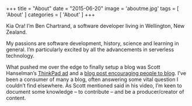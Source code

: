 +++
title = "About"
date = "2015-06-20"
image = 'aboutme.jpg'
tags = [
  'About'
]
categories = [
  'About'
]
+++

Kia Ora! I’m Ben Chartrand, a software developer living in Wellington, New Zealand.

My passions are software development, history, science and learning in general. I’m particularly excited by all the advancements in serverless technology.

What pushed me over the edge to finally setup a blog was Scott Hanselman’s [ThinkPad ad](https://www.youtube.com/watch?v=D_KtIHEGrmc) and a [blog post encouraging people to blog](http://www.hanselman.com/blog/YourBlogIsTheEngineOfCommunity.aspx). I’ve been a consumer of many a blog, often answering some vital question I couldn’t find elsewhere. As Scott mentioned said in his video, I’m keen to document some knowledge – to contribute – and be a producer/creator of content.

<!-- 
Hugo is the **world’s fastest framework for building websites**. It is written in Go.

It makes use of a variety of open source projects including:

* https://github.com/russross/blackfriday
* https://github.com/alecthomas/chroma
* https://github.com/muesli/smartcrop
* https://github.com/spf13/cobra
* https://github.com/spf13/viper

Learn more and contribute on [GitHub](https://github.com/gohugoio). -->

